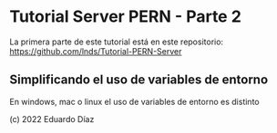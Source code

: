 # Tutorial Server PERN - Parte 2

La primera parte de este tutorial está en este repositorio: https://github.com/lnds/Tutorial-PERN-Server


## Simplificando el uso de variables de entorno

En windows, mac o linux el uso de variables de entorno es distinto

(c) 2022 Eduardo Díaz
